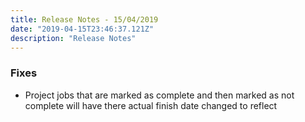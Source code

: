 ```yaml
---
title: Release Notes - 15/04/2019
date: "2019-04-15T23:46:37.121Z"
description: "Release Notes"
---
```


### Fixes
- Project jobs that are marked as complete and then marked as not complete will have there actual finish date changed to reflect